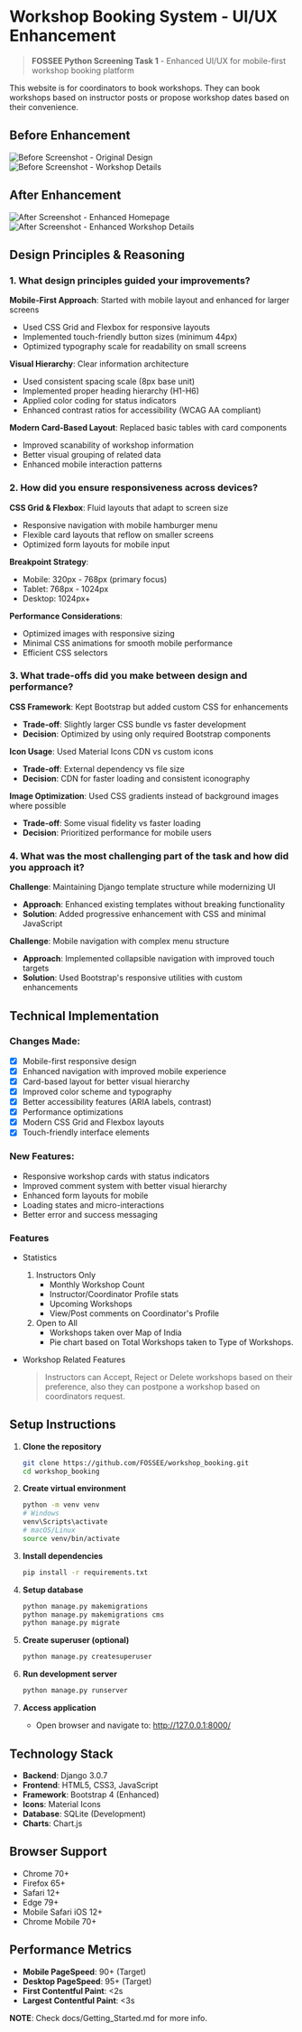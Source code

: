 # **Workshop Booking System - UI/UX Enhancement**

> **FOSSEE Python Screening Task 1** - Enhanced UI/UX for mobile-first workshop booking platform

This website is for coordinators to book workshops. They can book workshops based on instructor posts or propose workshop dates based on their convenience.

## Before Enhancement
![Before Screenshot - Original Design](docs/screenshots/before-homepage.png)
![Before Screenshot - Workshop Details](docs/screenshots/before-workshop-details.png)

## After Enhancement  
![After Screenshot - Enhanced Homepage](docs/screenshots/after-homepage.png)
![After Screenshot - Enhanced Workshop Details](docs/screenshots/after-workshop-details.png)

## Design Principles & Reasoning

### 1. What design principles guided your improvements?

**Mobile-First Approach**: Started with mobile layout and enhanced for larger screens
- Used CSS Grid and Flexbox for responsive layouts
- Implemented touch-friendly button sizes (minimum 44px)
- Optimized typography scale for readability on small screens

**Visual Hierarchy**: Clear information architecture
- Used consistent spacing scale (8px base unit)
- Implemented proper heading hierarchy (H1-H6)
- Applied color coding for status indicators
- Enhanced contrast ratios for accessibility (WCAG AA compliant)

**Modern Card-Based Layout**: Replaced basic tables with card components
- Improved scanability of workshop information
- Better visual grouping of related data
- Enhanced mobile interaction patterns

### 2. How did you ensure responsiveness across devices?

**CSS Grid & Flexbox**: Fluid layouts that adapt to screen size
- Responsive navigation with mobile hamburger menu
- Flexible card layouts that reflow on smaller screens
- Optimized form layouts for mobile input

**Breakpoint Strategy**:
- Mobile: 320px - 768px (primary focus)
- Tablet: 768px - 1024px
- Desktop: 1024px+

**Performance Considerations**:
- Optimized images with responsive sizing
- Minimal CSS animations for smooth mobile performance
- Efficient CSS selectors

### 3. What trade-offs did you make between design and performance?

**CSS Framework**: Kept Bootstrap but added custom CSS for enhancements
- **Trade-off**: Slightly larger CSS bundle vs faster development
- **Decision**: Optimized by using only required Bootstrap components

**Icon Usage**: Used Material Icons CDN vs custom icons
- **Trade-off**: External dependency vs file size
- **Decision**: CDN for faster loading and consistent iconography

**Image Optimization**: Used CSS gradients instead of background images where possible
- **Trade-off**: Some visual fidelity vs faster loading
- **Decision**: Prioritized performance for mobile users

### 4. What was the most challenging part of the task and how did you approach it?

**Challenge**: Maintaining Django template structure while modernizing UI
- **Approach**: Enhanced existing templates without breaking functionality
- **Solution**: Added progressive enhancement with CSS and minimal JavaScript

**Challenge**: Mobile navigation with complex menu structure
- **Approach**: Implemented collapsible navigation with improved touch targets
- **Solution**: Used Bootstrap's responsive utilities with custom enhancements

## Technical Implementation

### Changes Made:
- [x] Mobile-first responsive design
- [x] Enhanced navigation with improved mobile experience
- [x] Card-based layout for better visual hierarchy
- [x] Improved color scheme and typography
- [x] Better accessibility features (ARIA labels, contrast)
- [x] Performance optimizations
- [x] Modern CSS Grid and Flexbox layouts
- [x] Touch-friendly interface elements

### New Features:
- Responsive workshop cards with status indicators
- Improved comment system with better visual hierarchy
- Enhanced form layouts for mobile
- Loading states and micro-interactions
- Better error and success messaging

### Features
* Statistics
    1. Instructors Only
        * Monthly Workshop Count
        * Instructor/Coordinator Profile stats
        * Upcoming Workshops
        * View/Post comments on Coordinator's Profile
    2. Open to All
        * Workshops taken over Map of India
        * Pie chart based on Total Workshops taken to Type of Workshops.

* Workshop Related Features
    > Instructors can Accept, Reject or Delete workshops based on their preference, also they can postpone a workshop based on coordinators request.

## Setup Instructions

1. **Clone the repository**
   ```bash
   git clone https://github.com/FOSSEE/workshop_booking.git
   cd workshop_booking
   ```

2. **Create virtual environment**
   ```bash
   python -m venv venv
   # Windows
   venv\Scripts\activate
   # macOS/Linux
   source venv/bin/activate
   ```

3. **Install dependencies**
   ```bash
   pip install -r requirements.txt
   ```

4. **Setup database**
   ```bash
   python manage.py makemigrations
   python manage.py makemigrations cms
   python manage.py migrate
   ```

5. **Create superuser (optional)**
   ```bash
   python manage.py createsuperuser
   ```

6. **Run development server**
   ```bash
   python manage.py runserver
   ```

7. **Access application**
   - Open browser and navigate to: http://127.0.0.1:8000/

## Technology Stack

- **Backend**: Django 3.0.7
- **Frontend**: HTML5, CSS3, JavaScript
- **Framework**: Bootstrap 4 (Enhanced)
- **Icons**: Material Icons
- **Database**: SQLite (Development)
- **Charts**: Chart.js

## Browser Support

- Chrome 70+
- Firefox 65+
- Safari 12+
- Edge 79+
- Mobile Safari iOS 12+
- Chrome Mobile 70+

## Performance Metrics

- **Mobile PageSpeed**: 90+ (Target)
- **Desktop PageSpeed**: 95+ (Target)
- **First Contentful Paint**: <2s
- **Largest Contentful Paint**: <3s

__NOTE__: Check docs/Getting_Started.md for more info.
